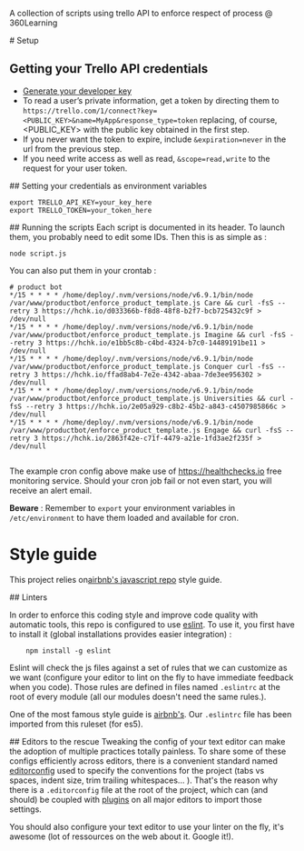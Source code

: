 A collection of scripts using trello API to enforce respect of process @ 360Learning

# Setup

## Getting your Trello API credentials
* [Generate your developer key][devkey]
* To read a user’s private information, get a token by directing them to `https://trello.com/1/connect?key=<PUBLIC_KEY>&name=MyApp&response_type=token` replacing, of course, &lt;PUBLIC_KEY&gt; with the public key obtained in the first step.
* If you never want the token to expire, include `&expiration=never` in the url from the previous step.
* If you need write access as well as read, `&scope=read,write` to the request for your user token.

[devkey]: https://trello.com/1/appKey/generate


## Setting your credentials as environment variables

```
export TRELLO_API_KEY=your_key_here
export TRELLO_TOKEN=your_token_here
```


## Running the scripts
Each script is documented in its header. To launch them, you probably need to edit some IDs. Then this is as simple as :

```
node script.js
```

You can also put them in your crontab :

```
# product bot
*/15 * * * * /home/deploy/.nvm/versions/node/v6.9.1/bin/node /var/www/productbot/enforce_product_template.js Care && curl -fsS --retry 3 https://hchk.io/d033366b-f8d8-48f8-b2f7-bcb725432c9f > /dev/null
*/15 * * * * /home/deploy/.nvm/versions/node/v6.9.1/bin/node /var/www/productbot/enforce_product_template.js Imagine && curl -fsS --retry 3 https://hchk.io/e1bb5c8b-c4bd-4324-b7c0-14489191be11 > /dev/null
*/15 * * * * /home/deploy/.nvm/versions/node/v6.9.1/bin/node /var/www/productbot/enforce_product_template.js Conquer curl -fsS --retry 3 https://hchk.io/ffad8ab4-7e2e-4342-abaa-7de3ee956302 > /dev/null
*/15 * * * * /home/deploy/.nvm/versions/node/v6.9.1/bin/node /var/www/productbot/enforce_product_template.js Universities && curl -fsS --retry 3 https://hchk.io/2e05a929-c8b2-45b2-a843-c4507985866c > /dev/null
*/15 * * * * /home/deploy/.nvm/versions/node/v6.9.1/bin/node /var/www/productbot/enforce_product_template.js Engage && curl -fsS --retry 3 https://hchk.io/2863f42e-c71f-4479-a21e-1fd3ae2f235f > /dev/null


```

The example cron config above make use of https://healthchecks.io free monitoring service. Should your cron job fail or not even start, you will receive an alert email.

**Beware** : Remember to `export` your environment variables in `/etc/environment` to have them loaded and available for cron.




# Style guide
This project relies on[airbnb's javascript repo](https://github.com/airbnb/javascript) style guide.

## Linters

In order to enforce this coding style and improve code quality with automatic tools, this repo is configured to use [eslint](http://eslint.org/docs/user-guide/getting-started). To use it, you first have to install it (global installations provides easier integration) :

```
    npm install -g eslint
```

Eslint will check the js files against a set of rules that we can customize as we want (configure your editor to lint on the fly to have immediate feedback when you code). Those rules are defined in files named `.eslintrc` at the root of every module (all our modules doesn't need the same rules.).

One of the most famous style guide is [airbnb's](https://github.com/airbnb/javascript). Our `.eslintrc` file has been imported from this ruleset (for es5).

## Editors to the rescue
Tweaking the config of your text editor can make the adoption of multiple practices totally painless.
To share some of these configs efficiently across editors, there is a convenient standard named [editorconfig](http://editorconfig.org/) used to specify the conventions for the project (tabs vs spaces, indent size, trim trailing whitespaces... ). That's the reason why there is a `.editorconfig` file at the root of the project, which can (and should) be coupled with [plugins](http://editorconfig.org/#download) on all major editors to import those settings.

You should also configure your text editor to use your linter on the fly, it's awesome (lot of ressources on the web about it. Google it!).
